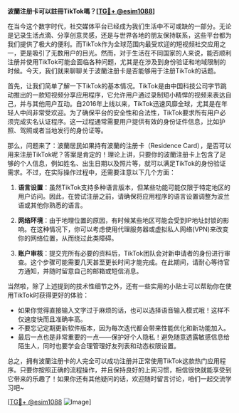 **波蘭注册卡可以註冊TikTok嗎？[[TG💪+ @esim1088](https://t.me/s/esim1088)]**

在当今这个数字时代，社交媒体平台已经成为我们生活中不可或缺的一部分。无论是记录生活点滴、分享创意灵感，还是与世界各地的朋友保持联系，这些平台都为我们提供了极大的便利。而TikTok作为全球范围内最受欢迎的短视频社交应用之一，更是吸引了无数用户的目光。然而，对于生活在不同国家的人来说，能否顺利注册并使用TikTok可能会面临各种问题，尤其是在涉及到身份验证和地域限制的时候。今天，我们就来聊聊关于波蘭注册卡是否能够用于注册TikTok的话题。

首先，让我们简单了解一下TikTok的基本情况。TikTok是由中国科技公司字节跳动推出的一款短视频分享应用程序，它允许用户通过录制短小精悍的视频来表达自己，并与其他用户互动。自2016年上线以来，TikTok迅速风靡全球，尤其是在年轻人中间非常受欢迎。为了确保平台的安全性和合法性，TikTok要求所有用户必须完成实名认证程序。这一过程通常需要用户提供有效的身份证件信息，比如护照、驾照或者当地发行的身份证等。

那么，问题来了：波蘭居民如果持有波蘭的注册卡（Residence Card），是否可以用来注册TikTok呢？答案是肯定的！理论上讲，只要你的波蘭注册卡上包含了足够的个人信息，例如姓名、出生日期以及照片等，就可以满足TikTok的身份验证需求。不过，在实际操作过程中，还需要注意以下几个方面：

1. **语言设置**：虽然TikTok支持多种语言版本，但某些功能可能仅限于特定地区的用户访问。因此，在尝试注册之前，请确保将应用程序的语言设置调整为波兰语或其他你熟悉的语言。

2. **网络环境**：由于地理位置的原因，有时候某些地区可能会受到IP地址封锁的影响。在这种情况下，你可以考虑使用代理服务器或虚拟私人网络(VPN)来改变你的网络位置，从而绕过此类障碍。

3. **账户审核**：提交完所有必要的资料后，TikTok团队会对新申请者的身份进行审查。这个步骤可能需要几天甚至更长时间才能完成。在此期间，请耐心等待官方通知，并随时留意自己的邮箱或短信消息。

当然啦，除了上述提到的技术性细节之外，还有一些实用的小贴士可以帮助你在使用TikTok时获得更好的体验：

- 如果你觉得直接输入文字过于麻烦的话，也可以选择语音输入模式哦！这样不仅速度快而且准确率高。
- 不要忘记定期更新软件版本，因为每次迭代都会带来性能优化和新功能加入。
- 最后一点也是非常重要的一点——保护好个人隐私！避免随意透露敏感信息给陌生人，同时也要学会合理管理好友列表和动态权限设置。

总之，拥有波蘭注册卡的人完全可以成功注册并正常使用TikTok这款热门应用程序。只要你按照正确的流程操作，并且保持良好的上网习惯，相信很快就能享受到它带来的乐趣了！如果你还有其他疑问的话，欢迎随时留言讨论，咱们一起交流学习吧~

[[TG💪+ @esim1088](https://t.me/s/esim1088) ![Image](https://i.postimg.cc/4NQfJmqS/Snipaste-2025-05-13-00-14-12.png)]